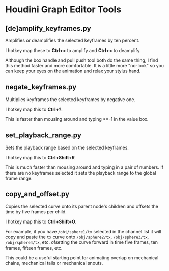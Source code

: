 
# Houdini Graph Editor Tools
## [de]amplify_keyframes.py 

Amplifies or deamplifies the selected keyframes by ten percent.

I hotkey map these to **Ctrl+>** to amplify and **Ctrl+<** to deamplify.

Although the box handle and pull push tool both do the same thing, I find this method faster and more comfortable. It is a little more "no-look" so you can keep your eyes on the animation and relax your stylus hand.

## negate_keyframes.py

Multiplies keyframes the selected keyframes by negative one.

I hotkey map this to **Ctrl+?**.

This is faster than mousing around and typing *=-1 in the value box.

## set_playback_range.py

Sets the playback range based on the selected keyframes.

I hotkey map this to **Ctrl+Shift+R**

This is much faster than mousing around and typing in a pair of numbers. If there are no keyframes selected it sets the playback range to the global frame range.

## copy_and_offset.py

Copies the selected curve onto its parent node's children and offsets the time by five frames per child.

I hotkey map this to **Ctrl+Shift+O**.

For example, if you have `/obj/sphere1/tx` selected in the channel list it will copy and paste the `tx` curve onto `/obj/sphere2/tx`, `/obj/sphere3/tx`, `/obj/sphere4/tx`, etc. ofsetting the curve forward in time five frames, ten frames, fifteen frames, etc.

This could be a useful starting point for animating overlap on mechanical chains, mechanical tails or mechanical snouts.
